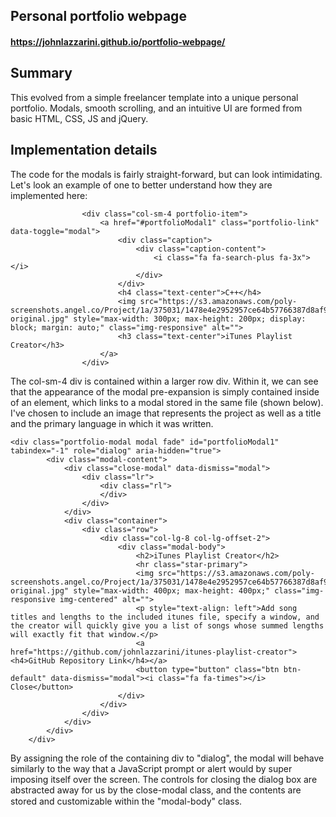 ## Personal portfolio webpage
#### https://johnlazzarini.github.io/portfolio-webpage/

## Summary
This evolved from a simple freelancer template into a unique personal portfolio.  Modals, smooth scrolling, and an intuitive UI are formed from basic HTML, CSS, JS and jQuery.

## Implementation details

The code for the modals is fairly straight-forward, but can look intimidating.  Let's look an example of one to better understand how they are implemented here:

```
                <div class="col-sm-4 portfolio-item">
                    <a href="#portfolioModal1" class="portfolio-link" data-toggle="modal">
                        <div class="caption">
                            <div class="caption-content">
                                <i class="fa fa-search-plus fa-3x"></i>
                            </div>
                        </div>
                        <h4 class="text-center">C++</h4>
                        <img src="https://s3.amazonaws.com/poly-screenshots.angel.co/Project/1a/375031/1478e4e2952957ce64b57766387d8af9-original.jpg" style="max-width: 300px; max-height: 200px; display: block; margin: auto;" class="img-responsive" alt="">
                        <h3 class="text-center">iTunes Playlist Creator</h3>
                    </a>
                </div>
```

The col-sm-4 div is contained within a larger row div.  Within it, we can see that the appearance of the modal pre-expansion is simply contained inside of an <a> element, which links to a modal stored in the same file (shown below).  I've chosen to include an image that represents the project as well as a title and the primary language in which it was written.

```
<div class="portfolio-modal modal fade" id="portfolioModal1" tabindex="-1" role="dialog" aria-hidden="true">
        <div class="modal-content">
            <div class="close-modal" data-dismiss="modal">
                <div class="lr">
                    <div class="rl">
                    </div>
                </div>
            </div>
            <div class="container">
                <div class="row">
                    <div class="col-lg-8 col-lg-offset-2">
                        <div class="modal-body">
                            <h2>iTunes Playlist Creator</h2>
                            <hr class="star-primary">
                            <img src="https://s3.amazonaws.com/poly-screenshots.angel.co/Project/1a/375031/1478e4e2952957ce64b57766387d8af9-original.jpg" style="max-width: 400px; max-height: 400px;" class="img-responsive img-centered" alt="">
                            <p style="text-align: left">Add song titles and lengths to the included itunes file, specify a window, and the creator will quickly give you a list of songs whose summed lengths will exactly fit that window.</p>
                            <a href="https://github.com/johnlazzarini/itunes-playlist-creator"><h4>GitHub Repository Link</h4></a>
                            <button type="button" class="btn btn-default" data-dismiss="modal"><i class="fa fa-times"></i> Close</button>
                        </div>
                    </div>
                </div>
            </div>
        </div>
    </div>
```
By assigning the role of the containing div to "dialog", the modal will behave similarly to the way that a JavaScript prompt or alert would by super imposing itself over the screen.  The controls for closing the dialog box are abstracted away for us by the close-modal class, and the contents are stored and customizable within the "modal-body" class.

